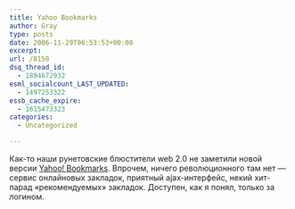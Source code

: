 ```yaml
---
title: Yahoo Bookmarks
author: Gray
type: posts
date: 2006-11-29T06:53:53+00:00
excerpt:
url: /8158
dsq_thread_id:
  - 1894672932
esml_socialcount_LAST_UPDATED:
  - 1497253322
essb_cache_expire:
  - 1615473323
categories:
  - Uncategorized

---
```








Как-то наши рунетовские блюстители web 2.0 не заметили новой версии <a href="http://beta.bookmarks.yahoo.com/" target="_blank">Yahoo! Bookmarks</a>. Впрочем, ничего революционного там нет &#8212; сервис онлайновых закладок, приятный ajax-интерфейс, некий хит-парад &#171;рекомендуемых&#187; закладок. Доступен, как я понял, только за логином.